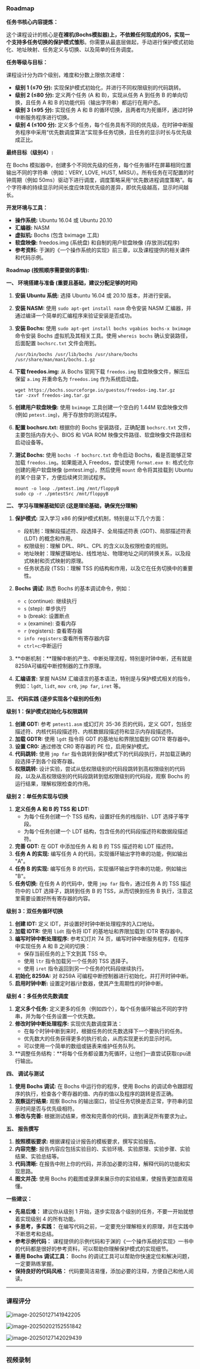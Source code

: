 ### Roadmap

**任务书核心内容提炼：**

这个课程设计的核心是**在裸机(Bochs模拟器)上，不依赖任何现成的OS，实现一个支持多任务切换的保护模式雏形**。你需要从最底层做起，手动进行保护模式初始化、地址映射、任务定义与切换、以及简单的任务调度。

**任务等级与目标：**

课程设计分为四个级别，难度和分数上限依次递增：

*   **级别 1 (≤70 分):** 实现保护模式初始化，并进行不同权限级别的代码跳转。
*   **级别 2 (≤80 分):** 定义两个任务 (A 和 B)，实现从任务 A 到任务 B 的单向切换，且任务 A 和 B 的功能代码（输出字符串）都运行在用户态。
*   **级别 3 (≤95 分):** 实现任务 A 和 B 的循环切换，且两者均为死循环，通过时钟中断服务程序进行切换。
*   **级别 4 (≤100 分):** 定义多个任务，每个任务具有不同的优先级，在时钟中断服务程序中采用“优先数调度算法”实现多任务切换，且任务的显示时长与优先级成正比。

**最终目标（级别4）:**

在 Bochs 模拟器中，创建多个不同优先级的任务，每个任务循环在屏幕相同位置输出不同的字符串（例如：VERY, LOVE, HUST, MRSU）。所有任务在可配置的时钟周期（例如 50ms）驱动下进行调度，调度策略采用“优先数进程调度策略”。每个字符串的持续显示时间长度应体现优先级的差异，即优先级越高，显示时间越长。

**开发环境与工具：**

*   **操作系统:** Ubuntu 16.04 或 Ubuntu 20.10
*   **汇编器:** NASM
*   **虚拟机:** Bochs (包含 bximage 工具)
*   **软盘映像:** freedos.img (系统盘) 和自制的用户软盘映像 (存放测试程序)
*   **参考资料:** 于渊的《一个操作系统的实现》前三章，以及课程提供的相关课件和代码示例。

**Roadmap (按照顺序需要做的事情):**

**一、 环境搭建与准备 (重要且基础，建议分配足够的时间)**

1. **安装 Ubuntu 系统:**  选择 Ubuntu 16.04 或 20.10 版本，并进行安装。

2. **安装 NASM:** 使用 `sudo apt-get install nasm` 命令安装 NASM 汇编器，并通过编译一个简单的汇编程序来验证安装是否成功。

3. **安装 Bochs:** 使用 `sudo apt-get install bochs vgabios bochs-x bximage` 命令安装 Bochs 虚拟机及其相关工具。使用 `whereis bochs` 确认安装路径，后面配置 `bochsrc.txt` 文件会用到。

   ```
   /usr/bin/bochs /usr/lib/bochs /usr/share/bochs /usr/share/man/man1/bochs.1.gz
   ```

4. **下载 freedos.img:** 从 Bochs 官网下载 `freedos.img` 软盘映像文件，解压后保留 `a.img` 并重命名为 `freedos.img` 作为系统启动盘。

   ```
   wget https://bochs.sourceforge.io/guestos/freedos-img.tar.gz
   tar -zxvf freedos-img.tar.gz
   ```

5. **创建用户软盘映像:** 使用 `bximage` 工具创建一个空白的 1.44M 软盘映像文件 (例如 `pmtest.img`)，用于存放你的测试程序。

6. **配置 bochsrc.txt:**  根据你的 Bochs 安装路径，正确配置 `bochsrc.txt` 文件，主要包括内存大小、BIOS 和 VGA ROM 映像文件路径、软盘映像文件路径和启动设备等。

7. **测试 Bochs:** 使用 `bochs -f bochsrc.txt` 命令启动 Bochs，看是否能够正常加载 `freedos.img`。如果能进入 Freedos，尝试使用 `format.exe B:` 格式化你创建的用户软盘映像 (pmtest.img)，然后使用 `mount` 命令将其挂载到 Ubuntu 的某个目录下，方便后续拷贝测试程序。

   ```
   mount -o loop ./pmtest.img /mnt/floppyB
   sudo cp -r ./pmtestSrc /mnt/floppyB
   ```

**二、 学习与理解基础知识 (这是理论基础，确保充分理解)**

1. **保护模式:** 深入学习 x86 的保护模式机制，特别是以下几个方面：
    *   段机制：理解段描述符、段选择子、全局描述符表 (GDT)、局部描述符表 (LDT) 的概念和作用。
    *   权限级别：理解 DPL、RPL、CPL 的含义以及权限检查的规则。
    *   地址映射：理解逻辑地址、线性地址、物理地址之间的转换关系，以及段式映射和页式映射的原理。
    *   任务状态段 (TSS)：理解 TSS 的结构和作用，以及它在任务切换中的重要性。
2. **Bochs 调试:** 熟悉 Bochs 的基本调试命令，例如：
    *   `c` (continue): 继续执行
    *   `s` (step): 单步执行
    *   `b` (break): 设置断点
    *   `x` (examine): 查看内存
    *   `r` (registers): 查看寄存器
    *   `info registers`:查看所有寄存器内容
    *   `ctrl+c`:中断运行

3. **中断机制：**理解中断的产生、中断处理流程，特别是时钟中断，还有就是8259A可编程中断控制器的工作原理。
4. **汇编语言:** 掌握 NASM 汇编语言的基本语法，特别是与保护模式相关的指令，例如：`lgdt`, `lidt`, `mov cr0`, `jmp far`, `iret` 等。

**三、 代码实践 (逐步实现各个级别的任务)**

**级别 1：保护模式初始化与权限跳转**

1. **创建 GDT:** 参考 `pmtest1.asm` 或幻灯片 35-36 页的代码，定义 GDT，包括空描述符、内核代码段描述符、内核数据段描述符和显示内存段描述符。
2. **加载 GDTR:** 使用 `lgdt` 指令将 GDT 的基地址和界限加载到 GDTR 寄存器中。
3. **设置 CR0:** 通过修改 CR0 寄存器的 PE 位，启用保护模式。
4. **代码跳转:** 使用 `jmp far` 指令跳转到保护模式下的代码段执行，并加载正确的段选择子到各个段寄存器。
5. **权限跳转:** 设计实验，尝试从低权限级别的代码段跳转到高权限级别的代码段，以及从高权限级别的代码段跳转到低权限级别的代码段，观察 Bochs 的运行结果，理解权限检查的作用。

**级别 2：单任务实现与切换**

1. **定义任务 A 和 B 的 TSS 和 LDT:**
    *   为每个任务创建一个 TSS 结构，设置好任务的栈指针、LDT 选择子等字段。
    *   为每个任务创建一个 LDT 结构，包含任务的代码段描述符和数据段描述符。
2. **完善 GDT:** 在 GDT 中添加任务 A 和 B 的 TSS 描述符和 LDT 描述符。
3. **任务 A 的实现:** 编写任务 A 的代码，实现循环输出字符串的功能，例如输出 "A"。
4. **任务 B 的实现:** 编写任务 B 的代码，实现循环输出字符串的功能，例如输出 "B"。
5. **任务切换:** 在任务 A 的代码中，使用 `jmp far` 指令，通过任务 A 的 TSS 描述符中的 LDT 选择子，跳转到任务 B 的 TSS，从而切换到任务 B 执行，注意这里需要设置好所有寄存器的内容。

**级别 3：双任务循环切换**

1. **创建 IDT:** 定义 IDT，并设置好时钟中断处理程序的入口地址。
2. **加载 IDTR:** 使用 `lidt` 指令将 IDT 的基地址和界限加载到 IDTR 寄存器中。
3. **编写时钟中断处理程序:** 参考幻灯片 74 页，编写时钟中断服务程序，在程序中实现任务 A 和 B 之间的切换：
    *   保存当前任务的上下文到其 TSS 中。
    *   使用 `ltr` 指令加载另一个任务的 TSS 选择子。
    *   使用 `iret` 指令返回到另一个任务的代码段继续执行。
4. **初始化 8259A:** 对 8259A 可编程中断控制器进行初始化，并打开时钟中断。
5. **启用时钟中断:** 设置定时器/计数器，使其产生周期性的时钟中断。

**级别 4：多任务优先数调度**

1. **定义多个任务:**  定义更多的任务（例如四个），每个任务循环输出不同的字符串，并为每个任务设置一个优先数。
2. **修改时钟中断处理程序:** 实现优先数调度算法：
    *   在每个时钟中断到来时，根据任务的优先数选择下一个要执行的任务。
    *   优先数大的任务获得更多的执行机会，从而实现更长的显示时间。
    *   可以使用一个简单的数组或链表来维护任务队列。
3. **调整任务结构：**将每个任务都设置为死循环，让他们一直尝试获取cpu进行输出。

**四、 调试与测试**

1. **使用 Bochs 调试:** 在 Bochs 中运行你的程序，使用 Bochs 的调试命令跟踪程序的执行，检查各个寄存器的值、内存的值以及程序的跳转是否正确。
2. **观察运行结果:** 观察 Bochs 的输出窗口，验证任务切换是否正常，字符串的显示时间是否与优先级相符。
3. **修改与完善:** 根据测试结果，修改和完善你的代码，直到满足所有要求为止。

**五、 报告撰写**

1. **按照模板要求:** 根据课程设计报告的模板要求，撰写实验报告。
2. **内容完整:** 报告内容应包括实验目的、实验环境、实验原理、实验步骤、实验结果、实验总结等。
3. **代码清晰:** 在报告中附上你的代码，并添加必要的注释，解释代码的功能和实现思路。
4. **图文并茂:** 使用 Bochs 的截图或录屏来展示你的实验结果，使报告更加直观易懂。

**一些建议：**

*   **先易后难：** 建议你从级别 1 开始，逐步实现各个级别的任务，不要一开始就想着实现级别 4 的所有功能。
*   **多思考，多实践：** 在编写代码之前，一定要充分理解相关的原理，并在实践中不断思考和总结。
*   **参考示例代码：** 课程提供的示例代码和于渊的《一个操作系统的实现》一书中的代码都是很好的参考资料，可以帮助你理解保护模式的实现细节。
*   **善用 Bochs 调试工具：** Bochs 的调试工具可以帮助你快速定位和解决问题，一定要熟练掌握。
*   **保持良好的代码风格：** 代码要简洁易懂，添加必要的注释，方便自己和他人阅读。

---

### 课程评分

![image-20250127141942205](C:\Users\kobedai\AppData\Roaming\Typora\typora-user-images\image-20250127141942205.png)

![image-20250202152551842](C:\Users\kobedai\AppData\Roaming\Typora\typora-user-images\image-20250202152551842.png)

![image-20250127142029439](C:\Users\kobedai\AppData\Roaming\Typora\typora-user-images\image-20250127142029439.png)

---

### 视频录制